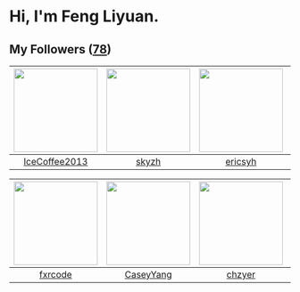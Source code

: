 # Hi, I'm Feng Liyuan.

## My Followers ([78](https://github.com/SunRunAway?tab=followers))

| <img src="https://avatars1.githubusercontent.com/u/4661589?v=4" width="150" height="150" /> | <img src="https://avatars1.githubusercontent.com/u/4198311?v=4" width="150" height="150" /> | <img src="https://avatars3.githubusercontent.com/u/10498732?v=4" width="150" height="150" /> | <img src="https://avatars0.githubusercontent.com/u/35601156?v=4" width="150" height="150" /> |
| :-----------------------------------------------------------------------------------------: | :-----------------------------------------------------------------------------------------: | :------------------------------------------------------------------------------------------: | :------------------------------------------------------------------------------------------: |
|                      [IceCoffee2013](https://github.com/IceCoffee2013)                      |                              [skyzh](https://github.com/skyzh)                              |                             [ericsyh](https://github.com/ericsyh)                            |                         [macrostring](https://github.com/macrostring)                        |

| <img src="https://avatars3.githubusercontent.com/u/13307594?v=4" width="150" height="150" /> | <img src="https://avatars1.githubusercontent.com/u/2445114?v=4" width="150" height="150" /> | <img src="https://avatars0.githubusercontent.com/u/1464115?v=4" width="150" height="150" /> | <img src="https://avatars3.githubusercontent.com/u/1457382?v=4" width="150" height="150" /> |
| :------------------------------------------------------------------------------------------: | :-----------------------------------------------------------------------------------------: | :-----------------------------------------------------------------------------------------: | :-----------------------------------------------------------------------------------------: |
|                             [fxrcode](https://github.com/fxrcode)                            |                          [CaseyYang](https://github.com/CaseyYang)                          |                             [chzyer](https://github.com/chzyer)                             |                         [lintianzhi](https://github.com/lintianzhi)                         |